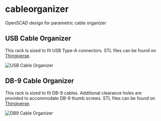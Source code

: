 cableorganizer
==============

OpenSCAD design for parametric cable organizer

USB Cable Organizer
-------------------

This rack is sized to fit USB Type-A connectors.
STL files can be found on [Thingiverse](http://www.thingiverse.com/thing:23647).

![USB Cable Organizer](raw/master/cableorganizer-usb.png "USB Cable Organizer")

DB-9 Cable Organizer
----------------------

This rack is sized to fit DB-9 cables.  Additional clearance
holes are provided to accommodate DB-9 thumb screws.
STL files can be found on [Thingiverse](http://www.thingiverse.com/thing:26037).

![DB9 Cable Organizer](raw/master/cableorganizer-db9.png "DB9 Cable Organizer")
